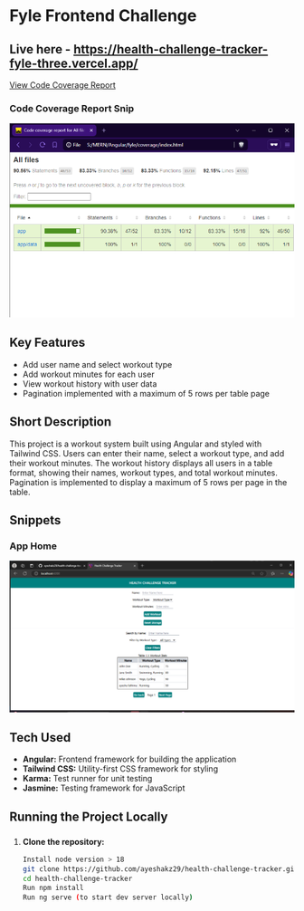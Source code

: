 # Fyle Frontend Challenge

## Live here - https://health-challenge-tracker-fyle-three.vercel.app/


[View Code Coverage Report](./coverage/index.html)

<h3>Code Coverage Report Snip</h3>
<img src="./media/fyle_code_coverage.png" width="600" />

## Key Features
- Add user name and select workout type
- Add workout minutes for each user
- View workout history with user data
- Pagination implemented with a maximum of 5 rows per table page

## Short Description
This project is a workout system built using Angular and styled with Tailwind CSS. Users can enter their name, select a workout type, and add their workout minutes. The workout history displays all users in a table format, showing their names, workout types, and total workout minutes. Pagination is implemented to display a maximum of 5 rows per page in the table.

## Snippets
<h3>App Home</h3>
<img src="./media/health_challenge_tracker.png" width="600" />

## Tech Used
- **Angular:** Frontend framework for building the application
- **Tailwind CSS:** Utility-first CSS framework for styling
- **Karma:** Test runner for unit testing
- **Jasmine:** Testing framework for JavaScript

## Running the Project Locally

### 


1. **Clone the repository:**
   ```bash
   Install node version > 18
   git clone https://github.com/ayeshakz29/health-challenge-tracker.git
   cd health-challenge-tracker
   Run npm install
   Run ng serve (to start dev server locally)
